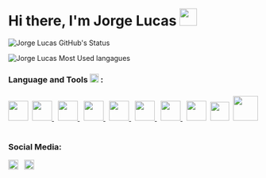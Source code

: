 # Hi there, I'm Jorge Lucas <img src="https://media2.giphy.com/media/gM5qFksULw54NMWyry/giphy.gif?cid=ecf05e470m2rgub4qpcyv2gb31v8e8xednbi36kh4bv1zwrj&rid=giphy.gif&ct=s" width="35px">
![Jorge Lucas GitHub's Status](https://github-readme-stats.vercel.app/api?username=jorgelucascm&show_icons=true&title_color=31cc99&icon_color=31cc99&text_color=bfbfbf&bg_color=151515)

![Jorge Lucas Most Used langagues](https://github-readme-stats-anuraghazra1.vercel.app/api/top-langs/?username=jorgelucascm&layout=compact&show_icons=true&title_color=31cc99&icon_color=79ff97&text_color=9f9f9f&bg_color=151515)

### Language and Tools <img src="https://i.giphy.com/media/WFZvB7VIXBgiz3oDXE/giphy.webp" width="18px"> :
<h3></h3>
<a href="https://www.learn-c.org/"> <img src="https://images-na.ssl-images-amazon.com/images/I/51NyeIYt71L.png" width = "40"/></a>&nbsp; 
<a href="https://www.java.com/pt-BR/"> <img src="https://cdn.iconscout.com/icon/free/png-512/java-43-569305.png" width = "40"/> </a>&nbsp;
<a href="https://www.learncpp.com/"> <img src="https://cdn.iconscout.com/icon/free/png-512/c-programming-569564.png" width = "40"/> </a>&nbsp;
<a href="https://www.python.org/"> <img src="https://cdn.icon-icons.com/icons2/1508/PNG/512/python_104451.png" width = "40"/> </a>&nbsp;
<a href="https://git-scm.com/"> <img src="https://upload.wikimedia.org/wikipedia/commons/thumb/3/3f/Git_icon.svg/1024px-Git_icon.svg.png" width = "40"/> </a>&nbsp;
<a href="https://nodejs.org/en/"> <img src="https://cdn.iconscout.com/icon/free/png-512/node-js-1-1174935.png" width = "40"/> </a>&nbsp;
<a href="https://www.learn-html.org/"> <img src="https://cdn.icon-icons.com/icons2/2107/PNG/512/file_type_html_icon_130541.png" width = "40"/> </a>&nbsp;
<a href="https://www.postgresql.org/"> <img src="https://cdn.icon-icons.com/icons2/2699/PNG/512/postgresql_logo_icon_170835.png" width = "40"/></a>&nbsp;
<a href="https://www.javascript.com/"> <img src="https://cdn.iconscout.com/icon/free/png-512/javascript-2752148-2284965.png" width = "38"/></a>&nbsp;
<a href="https://www.markdownguide.org/"> <img src="https://d33wubrfki0l68.cloudfront.net/f1f475a6fda1c2c4be4cac04033db5c3293032b4/513a4/assets/images/markdown-mark-white.svg" width = "50"/> </a>&nbsp;


<br>

### Social Media:
<a href="https://mail.google.com/mail/u/0/?fs=1&to=jorgelcm.ec@gmail.com&tf=cm"> <img src="https://upload.wikimedia.org/wikipedia/commons/4/4e/Gmail_Icon.png" width = "20"/></a> &nbsp;
<a href="https://www.instagram.com/jorge_lucascm/"> <img src="https://image.flaticon.com/icons/png/512/174/174855.png" width = "20"/> </a>

